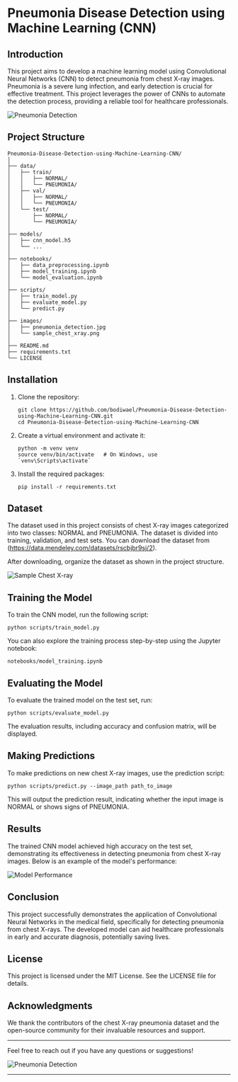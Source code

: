 # Pneumonia Disease Detection using Machine Learning (CNN)

## Introduction

This project aims to develop a machine learning model using Convolutional Neural Networks (CNN) to detect pneumonia from chest X-ray images. Pneumonia is a severe lung infection, and early detection is crucial for effective treatment. This project leverages the power of CNNs to automate the detection process, providing a reliable tool for healthcare professionals.

![Pneumonia Detection](images/pneumonia_detection.jpg)

## Project Structure

```
Pneumonia-Disease-Detection-using-Machine-Learning-CNN/
│
├── data/
│   ├── train/
│   │   ├── NORMAL/
│   │   └── PNEUMONIA/
│   ├── val/
│   │   ├── NORMAL/
│   │   └── PNEUMONIA/
│   └── test/
│       ├── NORMAL/
│       └── PNEUMONIA/
│
├── models/
│   ├── cnn_model.h5
│   └── ...
│
├── notebooks/
│   ├── data_preprocessing.ipynb
│   ├── model_training.ipynb
│   └── model_evaluation.ipynb
│
├── scripts/
│   ├── train_model.py
│   ├── evaluate_model.py
│   └── predict.py
│
├── images/
│   ├── pneumonia_detection.jpg
│   └── sample_chest_xray.png
│
├── README.md
├── requirements.txt
└── LICENSE
```

## Installation

1. Clone the repository:
   ```
   git clone https://github.com/bodiwael/Pneumonia-Disease-Detection-using-Machine-Learning-CNN.git
   cd Pneumonia-Disease-Detection-using-Machine-Learning-CNN
   ```

2. Create a virtual environment and activate it:
   ```
   python -m venv venv
   source venv/bin/activate   # On Windows, use `venv\Scripts\activate`
   ```

3. Install the required packages:
   ```
   pip install -r requirements.txt
   ```

## Dataset

The dataset used in this project consists of chest X-ray images categorized into two classes: NORMAL and PNEUMONIA. The dataset is divided into training, validation, and test sets. You can download the dataset from (https://data.mendeley.com/datasets/rscbjbr9sj/2).

After downloading, organize the dataset as shown in the project structure.

![Sample Chest X-ray](images/sample_chest_xray.png)

## Training the Model

To train the CNN model, run the following script:
```
python scripts/train_model.py
```

You can also explore the training process step-by-step using the Jupyter notebook:
```
notebooks/model_training.ipynb
```

## Evaluating the Model

To evaluate the trained model on the test set, run:
```
python scripts/evaluate_model.py
```

The evaluation results, including accuracy and confusion matrix, will be displayed.

## Making Predictions

To make predictions on new chest X-ray images, use the prediction script:
```
python scripts/predict.py --image_path path_to_image
```

This will output the prediction result, indicating whether the input image is NORMAL or shows signs of PNEUMONIA.

## Results

The trained CNN model achieved high accuracy on the test set, demonstrating its effectiveness in detecting pneumonia from chest X-ray images. Below is an example of the model's performance:

![Model Performance](images/model_performance.png)

## Conclusion

This project successfully demonstrates the application of Convolutional Neural Networks in the medical field, specifically for detecting pneumonia from chest X-rays. The developed model can aid healthcare professionals in early and accurate diagnosis, potentially saving lives.

## License

This project is licensed under the MIT License. See the LICENSE file for details.

## Acknowledgments

We thank the contributors of the chest X-ray pneumonia dataset and the open-source community for their invaluable resources and support.

---

Feel free to reach out if you have any questions or suggestions!

![Pneumonia Detection](images/pneumonia_detection.jpg)

---
